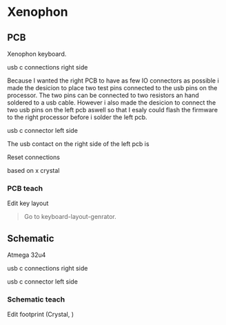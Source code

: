 # Xenophon

## PCB

Xenophon keyboard.

usb c connections right side

Because I wanted the right PCB to have as few IO connectors as possible i made the desicion to place two test pins connected to the usb pins on the processor.
The two pins can be connected to two resistors an hand soldered to a usb cable. 
However i also made the desicion to connect the two usb pins on the left pcb aswell so that I esaly could flash the firmware to the right processor before i solder the left pcb.

usb c connector left side

The usb contact on the right side of the left pcb is 


Reset connections

based on x crystal

### PCB teach

Edit key layout

> Go to keyboard-layout-genrator.

## Schematic

Atmega 32u4

usb c connections right side

usb c connector left side

### Schematic teach

Edit footprint (Crystal, )
